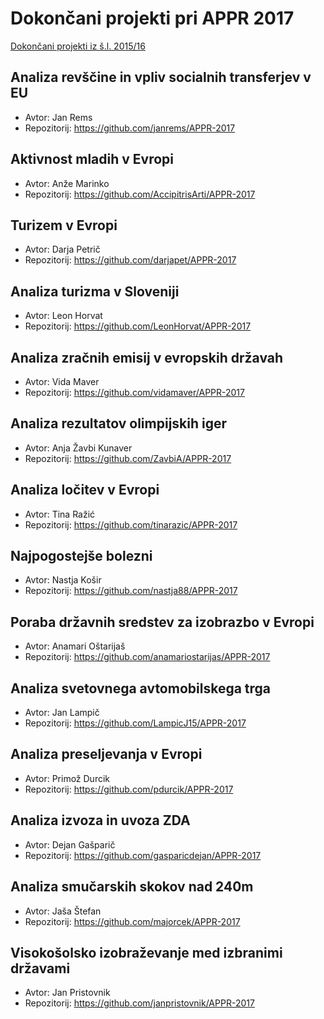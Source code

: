 # Dokončani projekti pri APPR 2017

[Dokončani projekti iz š.l. 2015/16](https://github.com/jaanos/APPR-2015-16-zagovori/blob/master/DOKONCANI.md)

## Analiza revščine in vpliv socialnih transferjev v EU
* Avtor: Jan Rems
* Repozitorij: https://github.com/janrems/APPR-2017

## Aktivnost mladih v Evropi
* Avtor: Anže Marinko
* Repozitorij: https://github.com/AccipitrisArti/APPR-2017

## Turizem v Evropi
* Avtor: Darja Petrič
* Repozitorij: https://github.com/darjapet/APPR-2017

## Analiza turizma v Sloveniji
* Avtor: Leon Horvat
* Repozitorij: https://github.com/LeonHorvat/APPR-2017

## Analiza zračnih emisij v evropskih državah
* Avtor: Vida Maver
* Repozitorij: https://github.com/vidamaver/APPR-2017

## Analiza rezultatov olimpijskih iger
* Avtor: Anja Žavbi Kunaver
* Repozitorij: https://github.com/ZavbiA/APPR-2017

## Analiza ločitev v Evropi
* Avtor: Tina Ražić
* Repozitorij: https://github.com/tinarazic/APPR-2017

## Najpogostejše bolezni
* Avtor: Nastja Košir
* Repozitorij: https://github.com/nastja88/APPR-2017

## Poraba državnih sredstev za izobrazbo v Evropi
* Avtor: Anamari Oštarijaš
* Repozitorij: https://github.com/anamariostarijas/APPR-2017

## Analiza svetovnega avtomobilskega trga
* Avtor: Jan Lampič
* Repozitorij: https://github.com/LampicJ15/APPR-2017

## Analiza preseljevanja v Evropi
* Avtor: Primož Durcik
* Repozitorij: https://github.com/pdurcik/APPR-2017

## Analiza izvoza in uvoza ZDA
* Avtor: Dejan Gašparič
* Repozitorij: https://github.com/gasparicdejan/APPR-2017

## Analiza smučarskih skokov nad 240m
* Avtor: Jaša Štefan
* Repozitorij: https://github.com/majorcek/APPR-2017

## Visokošolsko izobraževanje med izbranimi državami
* Avtor: Jan Pristovnik
* Repozitorij: https://github.com/janpristovnik/APPR-2017
